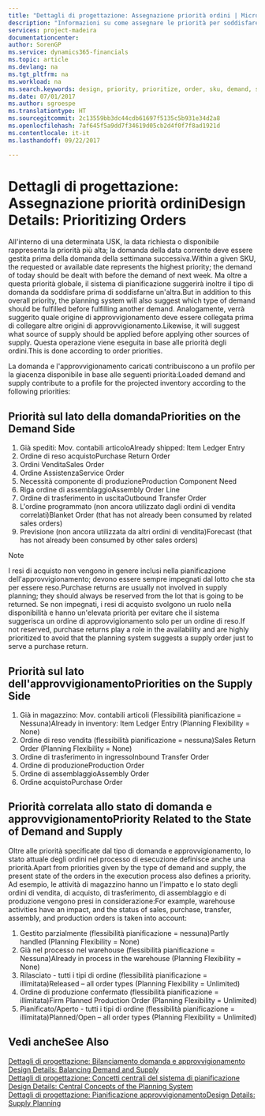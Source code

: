 ```yaml
---
title: "Dettagli di progettazione: Assegnazione priorità ordini | Microsoft Docs"
description: "Informazioni su come assegnare le priorità per soddisfare domanda e approvvigionamento."
services: project-madeira
documentationcenter: 
author: SorenGP
ms.service: dynamics365-financials
ms.topic: article
ms.devlang: na
ms.tgt_pltfrm: na
ms.workload: na
ms.search.keywords: design, priority, prioritize, order, sku, demand, supply
ms.date: 07/01/2017
ms.author: sgroespe
ms.translationtype: HT
ms.sourcegitcommit: 2c13559bb3dc44cdb61697f5135c5b931e34d2a8
ms.openlocfilehash: 7af645f5a9dd7f34619d05cb2d4f0f7f8ad1921d
ms.contentlocale: it-it
ms.lasthandoff: 09/22/2017

---
```

# <a name="design-details-prioritizing-orders"></a><span data-ttu-id="9f989-103">Dettagli di progettazione: Assegnazione priorità ordini</span><span class="sxs-lookup"><span data-stu-id="9f989-103">Design Details: Prioritizing Orders</span></span>
<span data-ttu-id="9f989-104">All'interno di una determinata USK, la data richiesta o disponibile rappresenta la priorità più alta; la domanda della data corrente deve essere gestita prima della domanda della settimana successiva.</span><span class="sxs-lookup"><span data-stu-id="9f989-104">Within a given SKU, the requested or available date represents the highest priority; the demand of today should be dealt with before the demand of next week.</span></span> <span data-ttu-id="9f989-105">Ma oltre a questa priorità globale, il sistema di pianificazione suggerirà inoltre il tipo di domanda da soddisfare prima di soddisfarne un'altra.</span><span class="sxs-lookup"><span data-stu-id="9f989-105">But in addition to this overall priority, the planning system will also suggest which type of demand should be fulfilled before fulfilling another demand.</span></span> <span data-ttu-id="9f989-106">Analogamente, verrà suggerito quale origine di approvvigionamento deve essere collegata prima di collegare altre origini di approvvigionamento.</span><span class="sxs-lookup"><span data-stu-id="9f989-106">Likewise, it will suggest what source of supply should be applied before applying other sources of supply.</span></span> <span data-ttu-id="9f989-107">Questa operazione viene eseguita in base alle priorità degli ordini.</span><span class="sxs-lookup"><span data-stu-id="9f989-107">This is done according to order priorities.</span></span>  
  
<span data-ttu-id="9f989-108">La domanda e l'approvvigionamento caricati contribuiscono a un profilo per la giacenza disponibile in base alle seguenti priorità:</span><span class="sxs-lookup"><span data-stu-id="9f989-108">Loaded demand and supply contribute to a profile for the projected inventory according to the following priorities:</span></span>  
  
## <a name="priorities-on-the-demand-side"></a><span data-ttu-id="9f989-109">Priorità sul lato della domanda</span><span class="sxs-lookup"><span data-stu-id="9f989-109">Priorities on the Demand Side</span></span>  
1. <span data-ttu-id="9f989-110">Già spediti: Mov. contabili articolo</span><span class="sxs-lookup"><span data-stu-id="9f989-110">Already shipped: Item Ledger Entry</span></span>  
2. <span data-ttu-id="9f989-111">Ordine di reso acquisto</span><span class="sxs-lookup"><span data-stu-id="9f989-111">Purchase Return Order</span></span>  
3. <span data-ttu-id="9f989-112">Ordini Vendita</span><span class="sxs-lookup"><span data-stu-id="9f989-112">Sales Order</span></span>  
4. <span data-ttu-id="9f989-113">Ordine Assistenza</span><span class="sxs-lookup"><span data-stu-id="9f989-113">Service Order</span></span>  
5. <span data-ttu-id="9f989-114">Necessità componente di produzione</span><span class="sxs-lookup"><span data-stu-id="9f989-114">Production Component Need</span></span>  
6. <span data-ttu-id="9f989-115">Riga ordine di assemblaggio</span><span class="sxs-lookup"><span data-stu-id="9f989-115">Assembly Order Line</span></span>  
7. <span data-ttu-id="9f989-116">Ordine di trasferimento in uscita</span><span class="sxs-lookup"><span data-stu-id="9f989-116">Outbound Transfer Order</span></span>  
8. <span data-ttu-id="9f989-117">L'ordine programmato (non ancora utilizzato dagli ordini di vendita correlati)</span><span class="sxs-lookup"><span data-stu-id="9f989-117">Blanket Order (that has not already been consumed by related sales orders)</span></span>  
9. <span data-ttu-id="9f989-118">Previsione (non ancora utilizzata da altri ordini di vendita)</span><span class="sxs-lookup"><span data-stu-id="9f989-118">Forecast (that has not already been consumed by other sales orders)</span></span>  
  
> [!NOTE]  
>  <span data-ttu-id="9f989-119">I resi di acquisto non vengono in genere inclusi nella pianificazione dell'approvvigionamento; devono essere sempre impegnati dal lotto che sta per essere reso.</span><span class="sxs-lookup"><span data-stu-id="9f989-119">Purchase returns are usually not involved in supply planning; they should always be reserved from the lot that is going to be returned.</span></span> <span data-ttu-id="9f989-120">Se non impegnati, i resi di acquisto svolgono un ruolo nella disponibilità e hanno un'elevata priorità per evitare che il sistema suggerisca un ordine di approvvigionamento solo per un ordine di reso.</span><span class="sxs-lookup"><span data-stu-id="9f989-120">If not reserved, purchase returns play a role in the availability and are highly prioritized to avoid that the planning system suggests a supply order just to serve a purchase return.</span></span>  
  
## <a name="priorities-on-the-supply-side"></a><span data-ttu-id="9f989-121">Priorità sul lato dell'approvvigionamento</span><span class="sxs-lookup"><span data-stu-id="9f989-121">Priorities on the Supply Side</span></span>  
1. <span data-ttu-id="9f989-122">Già in magazzino: Mov. contabili articoli (Flessibilità pianificazione = Nessuna)</span><span class="sxs-lookup"><span data-stu-id="9f989-122">Already in inventory: Item Ledger Entry (Planning Flexibility = None)</span></span>  
2. <span data-ttu-id="9f989-123">Ordine di reso vendita (flessibilità pianificazione = nessuna)</span><span class="sxs-lookup"><span data-stu-id="9f989-123">Sales Return Order (Planning Flexibility = None)</span></span>  
3. <span data-ttu-id="9f989-124">Ordine di trasferimento in ingresso</span><span class="sxs-lookup"><span data-stu-id="9f989-124">Inbound Transfer Order</span></span>  
4. <span data-ttu-id="9f989-125">Ordine di produzione</span><span class="sxs-lookup"><span data-stu-id="9f989-125">Production Order</span></span>  
5. <span data-ttu-id="9f989-126">Ordine di assemblaggio</span><span class="sxs-lookup"><span data-stu-id="9f989-126">Assembly Order</span></span>  
6. <span data-ttu-id="9f989-127">Ordine acquisto</span><span class="sxs-lookup"><span data-stu-id="9f989-127">Purchase Order</span></span>  
  
## <a name="priority-related-to-the-state-of-demand-and-supply"></a><span data-ttu-id="9f989-128">Priorità correlata allo stato di domanda e approvvigionamento</span><span class="sxs-lookup"><span data-stu-id="9f989-128">Priority Related to the State of Demand and Supply</span></span>  
<span data-ttu-id="9f989-129">Oltre alle priorità specificate dal tipo di domanda e approvvigionamento, lo stato attuale degli ordini nel processo di esecuzione definisce anche una priorità.</span><span class="sxs-lookup"><span data-stu-id="9f989-129">Apart from priorities given by the type of demand and supply, the present state of the orders in the execution process also defines a priority.</span></span> <span data-ttu-id="9f989-130">Ad esempio, le attività di magazzino hanno un l'impatto e lo stato degli ordini di vendita, di acquisto, di trasferimento, di assemblaggio e di produzione vengono presi in considerazione:</span><span class="sxs-lookup"><span data-stu-id="9f989-130">For example, warehouse activities have an impact, and the status of sales, purchase, transfer, assembly, and production orders is taken into account:</span></span>  
  
1. <span data-ttu-id="9f989-131">Gestito parzialmente (flessibilità pianificazione = nessuna)</span><span class="sxs-lookup"><span data-stu-id="9f989-131">Partly handled (Planning Flexibility = None)</span></span>  
2. <span data-ttu-id="9f989-132">Già nel processo nel warehouse (flessibilità pianificazione = Nessuna)</span><span class="sxs-lookup"><span data-stu-id="9f989-132">Already in process in the warehouse (Planning Flexibility = None)</span></span>  
3. <span data-ttu-id="9f989-133">Rilasciato - tutti i tipi di ordine (flessibilità pianificazione = illimitata)</span><span class="sxs-lookup"><span data-stu-id="9f989-133">Released – all order types (Planning Flexibility = Unlimited)</span></span>  
4. <span data-ttu-id="9f989-134">Ordine di produzione confermato (flessibilità pianificazione = illimitata)</span><span class="sxs-lookup"><span data-stu-id="9f989-134">Firm Planned Production Order (Planning Flexibility = Unlimited)</span></span>  
5. <span data-ttu-id="9f989-135">Pianificato/Aperto - tutti i tipi di ordine (flessibilità pianificazione = illimitata)</span><span class="sxs-lookup"><span data-stu-id="9f989-135">Planned/Open – all order types (Planning Flexibility = Unlimited)</span></span>  
  
## <a name="see-also"></a><span data-ttu-id="9f989-136">Vedi anche</span><span class="sxs-lookup"><span data-stu-id="9f989-136">See Also</span></span>  
<span data-ttu-id="9f989-137">[Dettagli di progettazione: Bilanciamento domanda e approvvigionamento](design-details-balancing-demand-and-supply.md) </span><span class="sxs-lookup"><span data-stu-id="9f989-137">[Design Details: Balancing Demand and Supply](design-details-balancing-demand-and-supply.md) </span></span>  
<span data-ttu-id="9f989-138">[Dettagli di progettazione: Concetti centrali del sistema di pianificazione](design-details-central-concepts-of-the-planning-system.md) </span><span class="sxs-lookup"><span data-stu-id="9f989-138">[Design Details: Central Concepts of the Planning System](design-details-central-concepts-of-the-planning-system.md) </span></span>  
[<span data-ttu-id="9f989-139">Dettagli di progettazione: Pianificazione approvvigionamento</span><span class="sxs-lookup"><span data-stu-id="9f989-139">Design Details: Supply Planning</span></span>](design-details-supply-planning.md)
